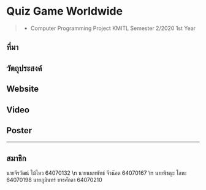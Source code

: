 # Quiz Game Worldwide
>  * Computer Programming Project KMITL Semester 2/2020 1st Year

## ที่มา



## วัตถุประสงค์



## Website



## Video



## Poster


---
สมาชิก
---
นายจีรวัฒน์     ไม้ไหว      64070132 \n
นายนนทพัทธ์   จิ๋วน๊อต      64070167 \n
นายพิชญะ      โลหะ       64070198
นายภูมินทร์     ขจรศักดา    64070210
